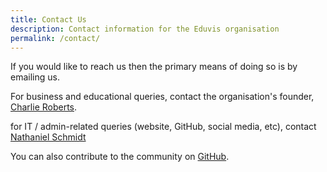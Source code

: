 ```yaml
---
title: Contact Us
description: Contact information for the Eduvis organisation
permalink: /contact/
---
```


If you would like to reach us then the primary means of doing so is by emailing us.

For business and educational queries, contact the organisation's founder, [Charlie Roberts](MAILTO:charlie@eduvis.com.au).

for IT / admin-related queries (website, GitHub, social media, etc), contact [Nathaniel Schmidt](https://njschmidt.id.au/contact)

You can also contribute to the community on [GitHub](https://github.com/eduvis).
